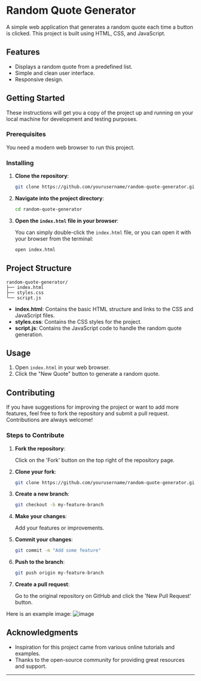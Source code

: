 # Random Quote Generator

A simple web application that generates a random quote each time a button is clicked. This project is built using HTML, CSS, and JavaScript.

## Features

- Displays a random quote from a predefined list.
- Simple and clean user interface.
- Responsive design.

## Getting Started

These instructions will get you a copy of the project up and running on your local machine for development and testing purposes.

### Prerequisites

You need a modern web browser to run this project.

### Installing

1. **Clone the repository**:

    ```bash
    git clone https://github.com/yourusername/random-quote-generator.git
    ```

2. **Navigate into the project directory**:

    ```bash
    cd random-quote-generator
    ```

3. **Open the `index.html` file in your browser**:

    You can simply double-click the `index.html` file, or you can open it with your browser from the terminal:

    ```bash
    open index.html
    ```

## Project Structure

```
random-quote-generator/
├── index.html
├── styles.css
└── script.js
```

- **index.html**: Contains the basic HTML structure and links to the CSS and JavaScript files.
- **styles.css**: Contains the CSS styles for the project.
- **script.js**: Contains the JavaScript code to handle the random quote generation.

## Usage

1. Open `index.html` in your web browser.
2. Click the "New Quote" button to generate a random quote.

## Contributing

If you have suggestions for improving the project or want to add more features, feel free to fork the repository and submit a pull request. Contributions are always welcome!

### Steps to Contribute

1. **Fork the repository**:

    Click on the 'Fork' button on the top right of the repository page.

2. **Clone your fork**:

    ```bash
    git clone https://github.com/yourusername/random-quote-generator.git
    ```

3. **Create a new branch**:

    ```bash
    git checkout -b my-feature-branch
    ```

4. **Make your changes**:

    Add your features or improvements.

5. **Commit your changes**:

    ```bash
    git commit -m "Add some feature"
    ```

6. **Push to the branch**:

    ```bash
    git push origin my-feature-branch
    ```

7. **Create a pull request**:

    Go to the original repository on GitHub and click the 'New Pull Request' button.

Here is an example image:
   ![image](https://github.com/user-attachments/assets/a5502028-fa80-4d9d-9eed-3ae7215f1678)



## Acknowledgments

- Inspiration for this project came from various online tutorials and examples.
- Thanks to the open-source community for providing great resources and support.

---
